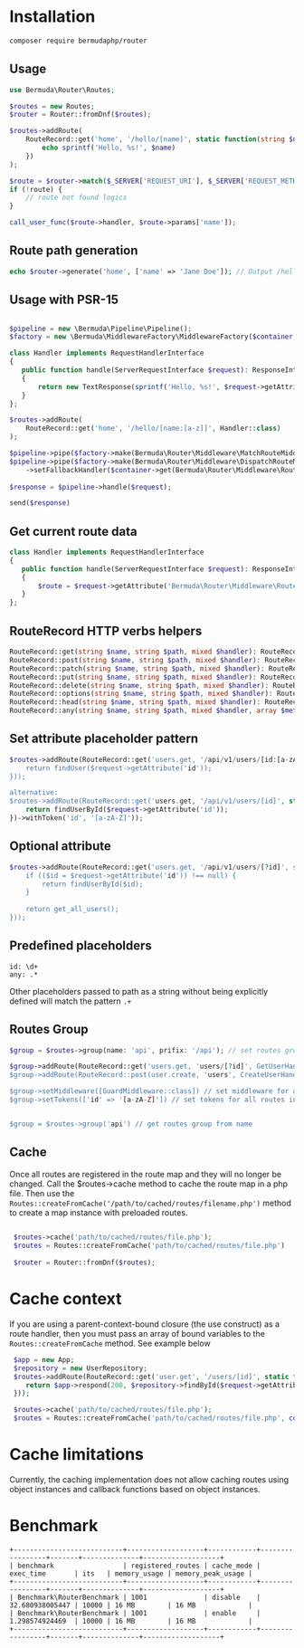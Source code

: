  # Installation
 ```bash
 composer require bermudaphp/router
 ````
 ## Usage

 ```php
 use Bermuda\Router\Routes;

 $routes = new Routes;
 $router = Router::fromDnf($routes);

 $routes->addRoute(
     RouteRecord::get('home', '/hello/[name]', static function(string $name): void {
         echo sprintf('Hello, %s!', $name)
     })
 ); 
 
 $route = $router->match($_SERVER['REQUEST_URI'], $_SERVER['REQUEST_METHOD']);
 if (!route) {
     // route not found logics
 }
 
 call_user_func($route->handler, $route->params['name']);
 ```
 ## Route path generation
 ```php
 echo $router->generate('home', ['name' => 'Jane Doe']); // Output /hello/Jane%20Doe
 ```
 ## Usage with PSR-15
 
 ```php
 
 $pipeline = new \Bermuda\Pipeline\Pipeline();
 $factory = new \Bermuda\MiddlewareFactory\MiddlewareFactory($container, $responseFactory);
 
 class Handler implements RequestHandlerInterface
 {
    public function handle(ServerRequestInterface $request): ResponseInterface
    {
        return new TextResponse(sprintf('Hello, %s!', $request->getAttribute('name')))
    }
 };
 
 $routes->addRoute(
     RouteRecord::get('home', '/hello/[name:[a-z]]', Handler::class)
 ); 
 
 $pipeline->pipe($factory->make(Bermuda\Router\Middleware\MatchRouteMiddleware::class));
 $pipeline->pipe($factory->make(Bermuda\Router\Middleware\DispatchRouteMiddleware::class)
     ->setFallbackHandler($container->get(Bermuda\Router\Middleware\RouteNotFoundHandler::class)));
  
 $response = $pipeline->handle($request);

 send($response)
 ```
 ## Get current route data
 
 ```php
 class Handler implements RequestHandlerInterface
 {
    public function handle(ServerRequestInterface $request): ResponseInterface
    {
        $route = $request->getAttribute('Bermuda\Router\Middleware\RouteMiddleware')->route; // MatchedRoute instance
    }
 }; 
 ```
 ## RouteRecord HTTP verbs helpers
 
 ```php
 RouteRecord::get(string $name, string $path, mixed $handler): RouteRecord ;
 RouteRecord::post(string $name, string $path, mixed $handler): RouteRecord ;
 RouteRecord::patch(string $name, string $path, mixed $handler): RouteRecord ;
 RouteRecord::put(string $name, string $path, mixed $handler): RouteRecord ;
 RouteRecord::delete(string $name, string $path, mixed $handler): RouteRecord ;
 RouteRecord::options(string $name, string $path, mixed $handler): RouteRecord ;
 RouteRecord::head(string $name, string $path, mixed $handler): RouteRecord ;
 RouteRecord::any(string $name, string $path, mixed $handler, array $methods = ['GET', 'POST', 'PUT', 'PATCH', 'OPTIONS', 'HEAD', 'DELETE']): RouteRecord
 ```
 
 ## Set attribute placeholder pattern
 
 ```php
 $routes->addRoute(RouteRecord::get('users.get, '/api/v1/users/[id:[a-zA-Z]]', static function(ServerRequestInterface $request): ResponseInterface {
     return findUser($request->getAttribute('id'));
 }));

 alternative:
 $routes->addRoute(RouteRecord::get('users.get, '/api/v1/users/[id]', static function(ServerRequestInterface $request): ResponseInterface {
     return findUserById($request->getAttribute('id'));
 })->withToken('id', '[a-zA-Z]'));
 ```
 ## Optional attribute
 
 ```php
 $routes->addRoute(RouteRecord::get('users.get, '/api/v1/users/[?id]', static function(ServerRequestInterface $request): ResponseInterface {
     if (($id = $request->getAttribute('id')) !== null) {
         return findUserById($id);
     }
     
     return get_all_users();
 }));
 ```
 
 ## Predefined placeholders
 
 ````
 id: \d+
 any: .*
 ````
 
 Other placeholders passed to path as a string without being explicitly defined will match the pattern `.+`
  
 ## Routes Group
 
 ```php
 $group = $routes->group(name: 'api', prifix: '/api'); // set routes group

$group->addRoute(RouteRecord::get('users.get, 'users/[?id]', GetUserHandler::class));
 $group->addRoute(RouteRecord::post(user.create, 'users', CreateUserHandler::class));

 $group->setMiddleware([GuardMiddleware::class]) // set middleware for all routes in group
 $group->setTokens(['id' => '[a-zA-Z]']) // set tokens for all routes in group


 $group = $routes->group('api') // get routes group from name
 
 ```

## Cache
 
Once all routes are registered in the route map and they will no longer be changed. Call the $routes->cache method to cache the route map in a php file. Then use the `Routes::createFromCache('/path/to/cached/routes/filename.php')` method to create a map instance with preloaded routes.

```php
 
 $routes->cache('path/to/cached/routes/file.php');
 $routes = Routes::createFromCache('path/to/cached/routes/file.php')
 
 $router = Router::fromDnf($routes);
 ```
# Cache context
If you are using a parent-context-bound closure (the use construct) as a route handler, then you must pass an array of bound variables to the `Routes::createFromCache` method. See example below
```php
 $app = new App;
 $repository = new UserRepository;
 $routes->addRoute(RouteRecord::get('user.get', '/users/[id]', static function(ServerRequest $request) use ($app, $repository): ResponseInterface {
    return $app->respond(200, $repository->findById($request->getAttribute('id')));
 }));

 $routes->cache('path/to/cached/routes/file.php');
 $routes = Routes::createFromCache('path/to/cached/routes/file.php', compact('app', 'repository'));
 ```
 
 # Cache limitations
 Currently, the caching implementation does not allow caching routes using object instances and callback functions based on object instances.

 # Benchmark
 ```
+---------------------------+-------------------+------------+-----------------+-------+--------------+-------------------+
| benchmark                 | registered_routes | cache_mode | exec_time       | its   | memory_usage | memory_peak_usage |
+---------------------------+-------------------+------------+-----------------+-------+--------------+-------------------+
| Benchmark\RouterBenchmark | 1001              | disable    | 32.680938005447 | 10000 | 16 MB        | 16 MB             |
| Benchmark\RouterBenchmark | 1001              | enable     | 1.298574924469  | 10000 | 16 MB        | 16 MB             |
+---------------------------+-------------------+------------+-----------------+-------+--------------+-------------------+
 ````

